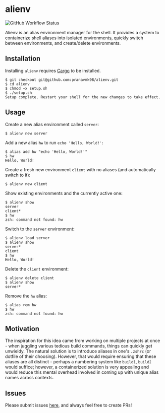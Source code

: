 # alienv

![GitHub Workflow Status](https://img.shields.io/github/workflow/status/pranavmk98/alienv/Rust)

Alienv is an alias environment manager for the shell. It provides a system to
containerize shell aliases into isolated environments, quickly switch between environments,
and create/delete environments.


## Installation

Installing `alienv` requires [Cargo](https://crates.io/) to be installed.

```
$ git checkout git@github.com:pranavmk98/alienv.git
$ cd alienv
$ chmod +x setup.sh
$ ./setup.sh
Setup complete. Restart your shell for the new changes to take effect.
```

## Usage

Create a new alias environment called `server`:
```
$ alienv new server
```

Add a new alias `hw` to run `echo 'Hello, World!'`:
```
$ alias add hw "echo 'Hello, World!'"
$ hw
Hello, World!
```

Create a fresh new environment `client` with no aliases (and automatically switch to it):
```
$ alienv new client
```

Show existing environments and the currently active one:
```
$ alienv show
server
client*
$ hw
zsh: command not found: hw
```

Switch to the `server` environment:
```
$ alienv load server
$ alienv show
server*
client
$ hw
Hello, World!
```

Delete the `client` environment:
```
$ alienv delete client
$ alienv show
server*
```

Remove the `hw` alias:
```
$ alias rem hw
$ hw
zsh: command not found: hw
```

## Motivation

The inspiration for this idea came from working on multiple projects at once - when juggling various tedious build commands, things can quickly get unwieldy. The natural solution is to introduce aliases in one's `.zshrc` (or dotfile of their choosing). However, that would require ensuring that these aliases are all distinct - perhaps a numbering system like `build1`, `build2` would suffice; however, a containerized solution is very appealing and would reduce this mental overhead involved in coming up with unique alias names across contexts.

## Issues

Please submit issues [here](https://github.com/pranavmk98/alienv/issues), and always feel free to create PRs!